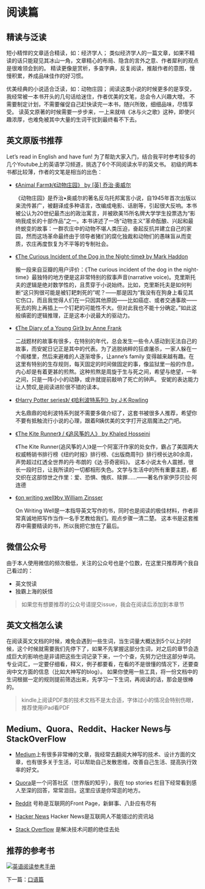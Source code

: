 # 阅读篇

## 精读与泛读

短小精悍的文章适合精读，如：经济学人；
类似经济学人的一篇文章，如果不精读的话只能窥见其冰山一角，文章精心的布局、隐含的言外之意、作者犀利的观点是很难领会到的。
精读更像是赏析，多查字典，反复阅读，推敲作者的意图，慢慢积累，养成品味佳作的好习惯。

优美经典的小说适合泛读，如：动物庄园；
阅读这类小说的时候更多的是享受，我经常被一本书开头的几句话给迷住，作者优美的文笔，总会令人兴趣大增。
不需要制定计划，不需要催促自己赶快读完一本书，随兴所致，细细品味，尽情享受。
读英文原著的时候需要一步步来，一上来就啃《冰与火之歌》这种，即使兴趣浓厚，也难免被其中大量的生词干扰到最终看不下去。

## 英文原版书推荐
Let’s read in English and have fun!
为了帮助大家入门，结合我平时参考较多的几个Youtube上的英语学习频道，挑选了6个不同阅读水平的英文书。
初级的两本书都比较薄，作者的文笔是相当的出色：

- [《Animal Farm》/《动物庄园》 by [英] 乔治·奥威尔 ](https://book.douban.com/subject/10956502/)

    《动物庄园》是乔治•奥威尔的著名反乌托邦寓言小说，自1945年首次出版以来流传甚广，被翻译成多种语言，改编成电影、话剧等，引起很大反响。本书被公认为20世纪最杰出的政治寓言，并被欧美15所名牌大学学生投票选为“影响我成长的十部作品”之一。本书讲述了一场“动物主义”革命酝酿、兴起和最终蜕变的故事：一群农庄中的动物不堪人类压迫，奋起反抗并建立自己的家园，然而这场革命最终由于领导者猪们的腐化独裁和动物们的愚昧盲从而变质，农庄再度恢复为不平等的专制社会。
- [《The Curious Incident of the Dog in the Night-time》 by Mark Haddon ](https://book.douban.com/subject/23546652/)

    搬一段来自豆瓣的用户评价：《The curious incident of the dog in the night-time》最独特的地方便是这非常特别的叙事声音(narrative voice)。克里斯托夫的逻辑是绝对数学性的，且贯穿于小说始终。比如，克里斯托夫是如何判断“这只狗很可能是被钉耙刺死的”呢？——那是因为“我没有在狗身上看见其它伤口，而且我觉得人们在一只因其他原因——比如癌症、或者交通事故——死去的狗上再插上一个钉耙的可能性不大。但对此我也不能十分确定。”如此这般缜密的逻辑推理，正是这本小说最大的驱动力。
- [《The Diary of a Young Girl》 by Anne Frank ](https://book.douban.com/subject/1341074/)

    二战题材的故事有很多，在特别的年代，总会发生一些令人感动到无法自己的故事，而安妮日记正是其中的代表。为了逃脱纳粹的狂虐屠杀，一家人躲在一个阁楼里，然后来避难的人逐渐增多，让anne‘s family 变得越来越有趣。在这里有特别的生存规则，每天固定的时间做固定的事，像监狱里一般的作息，内心却是有着更甚的煎熬。这种煎熬是周旋于生与死之间，希望与绝望，一年之间，只是一阵小小的动静，或许就提前敲响了死亡的钟声。
    安妮的表达能力让人赞叹,是阅读进阶很不错的读本。
- [《Harry Potter series》/ 《哈利波特系列》by J·K·Rowling ](https://book.douban.com/subject/1340758/)

    大名鼎鼎的哈利波特系列就不需要多做介绍了，这套书被很多人推荐，希望你不要有抵触流行小说的心理，跟着R姨优美的文字打开这扇魔法之门吧。
- [《The Kite Runner》 / 《追风筝的人》 by Khaled Hosseini ](https://book.douban.com/subject/1772158/)

    《The Kite Runner(追风筝的人)》是一个阿富汗作家的处女作，霸占了美国两大权威畅销书排行榜《纽约时报》排行榜、《出版商周刊》排行榜长达80余周，声势超过红透全世界的丹·布朗的《达·芬奇密码》。 这本小说太令人震撼，很长一段时日，让我所读的一切都相形失色。文学与生活中的所有重要主题，都交织在这部惊世之作里：爱、恐惧、愧疚、赎罪……——著名作家伊莎贝拉·阿连德
- [《on writing well》by  William Zinsser ](https://book.douban.com/subject/4740002/)

    On Writing Well是一本指导英文写作的书，同时也是阅读的极佳材料，作者非常真诚地把写作当作一名手艺教给我们。观点步骤一清二楚。
    这本书是这套推荐中需要精读的书，所以我把它放在了最后。

## 微信公众号
由于本人使用微信的频次极低，关注的公众号也是个位数，在这里只推荐两个我自己看过的：
- 英文悦读
- 独霸上海的妖怪
>如果您有想要推荐的公众号请提交issue，我会在阅读后添加到本章节

## 英文文档怎么读
在阅读英文文档的时候，难免会遇到一些生词，当生词量大概达到5个以上的时候，这个时候就需要我们先停下了，如果不先掌握这部分生词，对之后的章节会造成巨大的影响也是非请把这些生词记录下来，一个个查，先努力记住这部分单词。
专业词汇，一定要仔细看，释义，例子都要看，在看的不是很懂的情况下，还要查询中文方面的信息（比如大神写的blog）。
如果你使用一些工具，将一份文档中的生词根据一定的规则提前筛选出来，先学习一下生词，再阅读的话，那会是很棒的。
>kindle上阅读PDF类的技术文档不是太合适，字体过小的情况会特别伤眼，推荐使用iPad看PDF

## Medium、Quora、Reddit、Hacker News与StackOverFlow
- [Medium](https://www.medium.com)上有很多非常棒的文章，我经常去翻阅大神写的技术、设计方面的文章，也有很多关于生活，可以帮助自己发散思维，改善自己生活、提高执行效率的好文。

- [Quora](https://www.quora.com)是一个问答社区（世界版的知乎），我在 top stories 栏目下经常看到感人至深的回答，常常泪目。这里应该是你常逛的地方。

- [Reddit](https://www.reddit.com) 号称是互联网的Front Page，新鲜事、八卦应有尽有

- [Hacker News](https://news.ycombinator.com/) Hacker News是互联网人不能错过的资讯站

- [Stack Overflow](https://www.stackoverflow.com/) 是解决技术问题的绝佳去处

## 推荐的参考书
[![英语阅读参考手册](https://img3.doubanio.com/lpic/s4241556.jpg)](https://book.douban.com/subject/4720475/)

下一篇：[口语篇](5-speaking.md)
